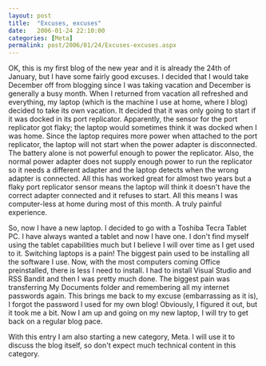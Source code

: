 ```yaml
---
layout: post
title:  "Excuses, excuses"
date:   2006-01-24 22:10:00
categories: [Meta]
permalink: post/2006/01/24/Excuses-excuses.aspx
---
```

<p>OK, this is my first blog of the new year and it is already the 24th of
January, but I have some fairly good excuses. I decided that I would take
December off from blogging since I was taking vacation and December is generally
a busy month. When I returned from vacation all refreshed and everything, my
laptop (which is the machine I use at home, where I blog) decided to take its
own vacation. It decided that it was only going to start if it was docked in its
port replicator. Apparently, the sensor for the port replicator got flaky; the
laptop would sometimes think it was docked when I was home. Since the laptop
requires more power when attached to the port replicator, the laptop will not
start when the power adapter is disconnected. The battery alone is not powerful
enough to power the replicator. Also, the normal power adapter does not supply
enough power to run the replicator so it needs a different adapter and the
laptop detects when the wrong adapter is connected. All this has worked great
for almost two years but a flaky port replicator sensor means the laptop will
think it doesn't have the correct adapter connected and it refuses to start. All
this means I was computer-less at home during most of this month. A truly
painful experience.</p>
<p>So, now I have a new laptop. I decided to go with a Toshiba Tecra Tablet PC.
I have always wanted a tablet and now I have one. I don't find myself using the
tablet capabilities much but I believe I will over time as I get used to it.
Switching laptops is a pain! The biggest pain used to be installing all the
software I use. Now, with the most computers coming Office preinstalled, there
is less I need to install. I had to install Visual Studio and RSS Bandit and
then I was pretty much done. The biggest pain was transferring My Documents
folder and remembering all my internet passwords again. This brings me back to
my excuse (embarrassing as it is), I forgot the password I used for my own blog!
Obviously, I figured it out, but it took me a bit. Now I am up and going on my
new laptop, I will try to get back on a regular blog pace.</p>
<p>With this entry I am also starting a new category, Meta. I will use it to
discuss the blog itself, so don't expect much technical content in this
category.</p>
